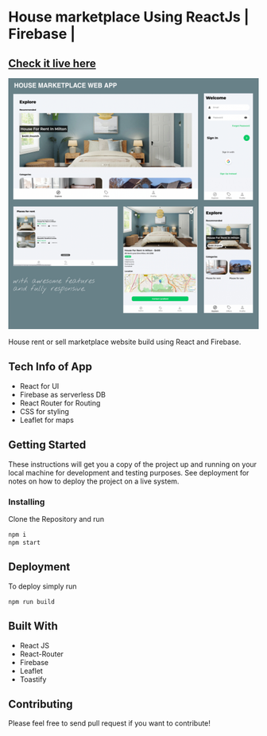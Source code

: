 # House marketplace Using ReactJs | Firebase |

## [Check it live here](https://marketplace-for-house-app-s.vercel.app/)

<img src="images/app-wall.png" />

House rent or sell marketplace website build using React and Firebase.

## Tech Info of App

- React for UI
- Firebase as serverless DB
- React Router for Routing
- CSS for styling
- Leaflet for maps

## Getting Started

These instructions will get you a copy of the project up and running on your local machine for development and testing purposes. See deployment for notes on how to deploy the project on a live system.

### Installing

Clone the Repository and run

```
npm i
npm start
```

## Deployment

To deploy simply run

```
npm run build
```

## Built With

- React JS
- React-Router
- Firebase
- Leaflet
- Toastify

## Contributing

Please feel free to send pull request if you want to contribute!
